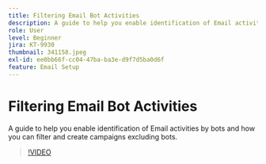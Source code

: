 ```yaml
---
title: Filtering Email Bot Activities
description: A guide to help you enable identification of Email activities by bots and how you can filter and create campaigns excluding bots.
role: User
level: Beginner
jira: KT-9930
thumbnail: 341158.jpeg
exl-id: ee0bb66f-cc04-47ba-ba3e-d9f7d5ba0d6f
feature: Email Setup
---
```

# Filtering Email Bot Activities

A guide to help you enable identification of Email activities by bots and how you can filter and create campaigns excluding bots.

>[!VIDEO](https://video.tv.adobe.com/v/341158/?quality=12&learn=on)
